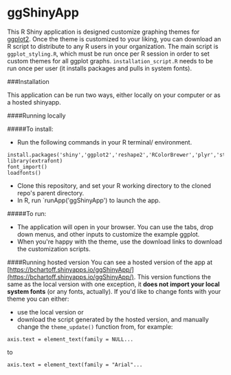 ggShinyApp
==========

This R Shiny application is designed customize graphing themes for [ggplot2](http://ggplot2.org/). Once the theme is customized to your liking, you can download an R script to distribute to any R users in your organization. The main script is `ggplot_styling.R`, which must be run once per R session in order to set custom themes for all ggplot graphs. `installation_script.R` needs to be run once per user (it installs packages and pulls in system fonts).

###Installation

This application can be run two ways, either locally on your computer or as a hosted shinyapp.

####Running locally

#####To install:
- Run the following commands in your R terminal/ environment.

```
install.packages('shiny','ggplot2','reshape2','RColorBrewer','plyr','stringr','extrafont')
library(extrafont)
font_import()
loadfonts()
```

- Clone this repository, and set your R working directory to the cloned repo's parent directory.
- In R, run `runApp('ggShinyApp') to launch the app.

#####To run:
- The application will open in your browser. You can use the tabs, drop down menus, and other inputs to customize the example ggplot.
- When you're happy with the theme, use the download links to download the customization scripts.

####Running hosted version
You can see a hosted version of the app at [https://bchartoff.shinyapps.io/ggShinyApp/](https://bchartoff.shinyapps.io/ggShinyApp/). This version functions the same as the local version with one exception, it **does not import your local system fonts** (or any fonts, actually). If you'd like to change fonts with your theme you can either:
- use the local version
or
- download the script generated by the hosted version, and manually change the `theme_update()` function from, for example:
```
axis.text = element_text(family = NULL...
```
to
```
axis.text = element_text(family = "Arial"...
``` 

